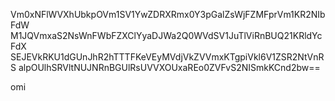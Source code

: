 Vm0xNFlWVXhUbkpOVm1SV1YwZDRXRmx0Y3pGalZsWjFZMFprVm1KR2NIbFdW
M1JQVmxaS2NsWnFWbFZXClYyaDJWa2Q0WVdSV1JuTlViRnBUQ21KRldYcFdX
SEJEVkRKU1dGUnJhR2hTTTFKeVEyMVdjVkZVVmxKTgpiVkl6V1ZSR2NtVnRS
alpOUlhSRVltNUJNRnBGUlRsUVVXOUxaREo0ZVFvS2NISmkKCnd2bw==

omi